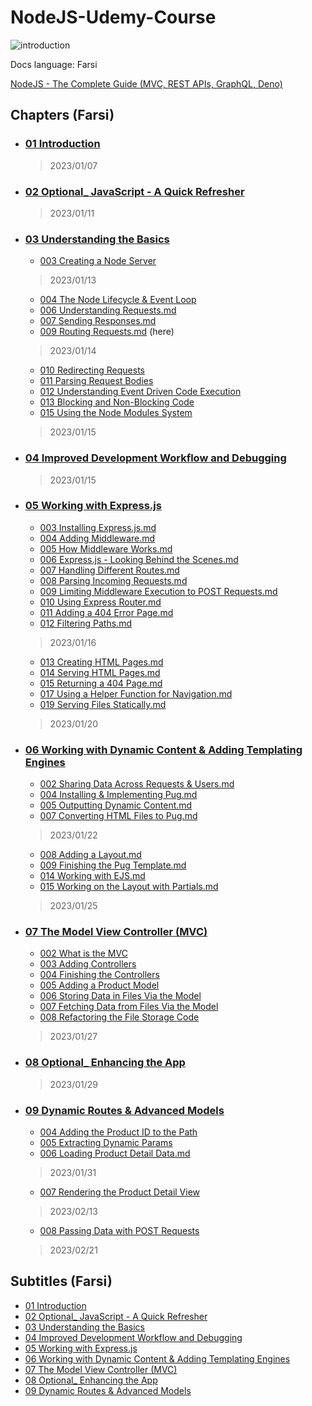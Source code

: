 # NodeJS-Udemy-Course

![introduction](https://ehsan.storage.iran.liara.space/git-hub/Udemy-NodeJS-Zero-To-Mastery/introduction.png)

Docs language: Farsi

[NodeJS - The Complete Guide (MVC, REST APIs, GraphQL, Deno)](https://www.udemy.com/course/nodejs-the-complete-guide/)


## Chapters (Farsi)

- ### [01 Introduction](01%20Introduction)
   > 2023/01/07
   
- ### [02 Optional_ JavaScript - A Quick Refresher](02%20Optional_%20JavaScript%20-%20A%20Quick%20Refresher)
  > 2023/01/11
  
- ### [03 Understanding the Basics](03%20Understanding%20the%20Basics)
  - [003 Creating a Node Server](03%20Understanding%20the%20Basics/003%20Creating%20a%20Node%20Server.md)
  > 2023/01/13
  - [004 The Node Lifecycle & Event Loop](03%20Understanding%20the%20Basics/004%20The%20Node%20Lifecycle%20&%20Event%20Loop.md)
  - [006 Understanding Requests.md](03%20Understanding%20the%20Basics/006%20Understanding%20Requests.md)
  - [007 Sending Responses.md](03%20Understanding%20the%20Basics/007%20Sending%20Responses.md)
  - [009 Routing Requests.md](03%20Understanding%20the%20Basics/009%20Routing%20Requests.md) (here)
  > 2023/01/14
  - [010 Redirecting Requests](03%20Understanding%20the%20Basics/010%20Redirecting%20Requests.md)
  - [011 Parsing Request Bodies](03%20Understanding%20the%20Basics/011%20Parsing%20Request%20Bodies.md)
  - [012 Understanding Event Driven Code Execution](03%20Understanding%20the%20Basics/012%20Understanding%20Event%20Driven%20Code%20Execution.md)
  - [013 Blocking and Non-Blocking Code](03%20Understanding%20the%20Basics/013%20Blocking%20and%20Non-Blocking%20Code.md)
  - [015 Using the Node Modules System](03%20Understanding%20the%20Basics/015%20Using%20the%20Node%20Modules%20System.md)
  > 2023/01/15
  
- ### [04 Improved Development Workflow and Debugging](04%20Improved%20Development%20Workflow%20and%20Debugging)
  > 2023/01/15
  
- ### [05 Working with Express.js](05%20Working%20with%20Express.js)
  - [003 Installing Express.js.md](05%20Working%20with%20Express.js/003%20Installing%20Express.js.md)
  - [004 Adding Middleware.md](05%20Working%20with%20Express.js/004%20Adding%20Middleware.md)
  - [005 How Middleware Works.md](05%20Working%20with%20Express.js/005%20How%20Middleware%20Works.md)
  - [006 Express.js - Looking Behind the Scenes.md](05%20Working%20with%20Express.js/006%20Express.js%20-%20Looking%20Behind%20the%20Scenes.md)
  - [007 Handling Different Routes.md](05%20Working%20with%20Express.js/007%20Handling%20Different%20Routes.md)
  - [008 Parsing Incoming Requests.md](05%20Working%20with%20Express.js/008%20Parsing%20Incoming%20Requests.md)
  - [009 Limiting Middleware Execution to POST Requests.md](05%20Working%20with%20Express.js/009%20Limiting%20Middleware%20Execution%20to%20POST%20Requests.md)
  - [010 Using Express Router.md](05%20Working%20with%20Express.js/010%20Using%20Express%20Router.md)
  - [011 Adding a 404 Error Page.md](05%20Working%20with%20Express.js/011%20Adding%20a%20404%20Error%20Page.md)
  - [012 Filtering Paths.md](05%20Working%20with%20Express.js/012%20Filtering%20Paths.md)
  > 2023/01/16
  - [013 Creating HTML Pages.md](05%20Working%20with%20Express.js/013%20Creating%20HTML%20Pages.md)
  - [014 Serving HTML Pages.md](05%20Working%20with%20Express.js/014%20Serving%20HTML%20Pages.md)
  - [015 Returning a 404 Page.md](05%20Working%20with%20Express.js/015%20Returning%20a%20404%20Page.md)
  - [017 Using a Helper Function for Navigation.md](05%20Working%20with%20Express.js/017%20Using%20a%20Helper%20Function%20for%20Navigation.md)
  - [019 Serving Files Statically.md](05%20Working%20with%20Express.js/019%20Serving%20Files%20Statically.md)
  > 2023/01/20
  
- ### [06 Working with Dynamic Content & Adding Templating Engines](06%20Working%20with%20Dynamic%20Content%20&%20Adding%20Templating%20Engines)
  - [002 Sharing Data Across Requests & Users.md](06%20Working%20with%20Dynamic%20Content%20&%20Adding%20Templating%20Engines/002%20Sharing%20Data%20Across%20Requests%20&%20Users.md)
  - [004 Installing & Implementing Pug.md](06%20Working%20with%20Dynamic%20Content%20&%20Adding%20Templating%20Engines/004%20Installing%20&%20Implementing%20Pug.md)
  - [005 Outputting Dynamic Content.md](06%20Working%20with%20Dynamic%20Content%20&%20Adding%20Templating%20Engines/005%20Outputting%20Dynamic%20Content.md)
  - [007 Converting HTML Files to Pug.md](06%20Working%20with%20Dynamic%20Content%20&%20Adding%20Templating%20Engines/007%20Converting%20HTML%20Files%20to%20Pug.md)
  > 2023/01/22
  - [008 Adding a Layout.md](06%20Working%20with%20Dynamic%20Content%20&%20Adding%20Templating%20Engines/008%20Adding%20a%20Layout.md)
  - [009 Finishing the Pug Template.md](06%20Working%20with%20Dynamic%20Content%20&%20Adding%20Templating%20Engines/009%20Finishing%20the%20Pug%20Template.md)
  - [014 Working with EJS.md](06%20Working%20with%20Dynamic%20Content%20&%20Adding%20Templating%20Engines/014%20Working%20with%20EJS.md)
  - [015 Working on the Layout with Partials.md](06%20Working%20with%20Dynamic%20Content%20&%20Adding%20Templating%20Engines/015%20Working%20on%20the%20Layout%20with%20Partials.md)
   > 2023/01/25
   
- ### [07 The Model View Controller (MVC)](07%20The%20Model%20View%20Controller%20(MVC))
  - [002 What is the MVC](07%20The%20Model%20View%20Controller%20(MVC)/002%20What%20is%20the%20MVC.md)
  - [003 Adding Controllers](07%20The%20Model%20View%20Controller%20(MVC)/003%20Adding%20Controllers.md)
  - [004 Finishing the Controllers](07%20The%20Model%20View%20Controller%20(MVC)/004%20Finishing%20the%20Controllers.md)
  - [005 Adding a Product Model](07%20The%20Model%20View%20Controller%20(MVC)/005%20Adding%20a%20Product%20Model.md)
  - [006 Storing Data in Files Via the Model](07%20The%20Model%20View%20Controller%20(MVC)/006%20Storing%20Data%20in%20Files%20Via%20the%20Model.md)
  - [007 Fetching Data from Files Via the Model](07%20The%20Model%20View%20Controller%20(MVC)/007%20Fetching%20Data%20from%20Files%20Via%20the%20Model.md)
  - [008 Refactoring the File Storage Code](07%20The%20Model%20View%20Controller%20(MVC)/008%20Refactoring%20the%20File%20Storage%20Code.md)
  > 2023/01/27
   
- ### [08 Optional_ Enhancing the App](08%20Optional_%20Enhancing%20the%20App)
  > 2023/01/29
  
- ### [09 Dynamic Routes & Advanced Models](09%20Dynamic%20Routes%20&%20Advanced%20Models)
  - [004 Adding the Product ID to the Path](09%20Dynamic%20Routes%20&%20Advanced%20Models/004%20Adding%20the%20Product%20ID%20to%20the%20Path.md)
  - [005 Extracting Dynamic Params](09%20Dynamic%20Routes%20&%20Advanced%20Models/005%20Extracting%20Dynamic%20Params.md)
  - [006 Loading Product Detail Data.md](09%20Dynamic%20Routes%20&%20Advanced%20Models/006%20Loading%20Product%20Detail%20Data.md)
  > 2023/01/31
  - [007 Rendering the Product Detail View](09%20Dynamic%20Routes%20&%20Advanced%20Models/007%20Rendering%20the%20Product%20Detail%20View.md)
  > 2023/02/13
  - [008 Passing Data with POST Requests](09%20Dynamic%20Routes%20&%20Advanced%20Models/008%20Passing%20Data%20with%20POST%20Requests.md)
  > 2023/02/21
   
## Subtitles (Farsi)
  - [01 Introduction](01%20Introduction/Subtitles%20(Farsi))
  - [02 Optional_ JavaScript - A Quick Refresher](02%20Optional_%20JavaScript%20-%20A%20Quick%20Refresher/Subtitles%20(Farsi))
  - [03 Understanding the Basics](03%20Understanding%20the%20Basics/Subtitles%20(Farsi))
  - [04 Improved Development Workflow and Debugging](04%20Improved%20Development%20Workflow%20and%20Debugging/Subtitles%20(Farsi))
  - [05 Working with Express.js](05%20Working%20with%20Express.js/Subtitles%20(Farsi))
  - [06 Working with Dynamic Content & Adding Templating Engines](06%20Working%20with%20Dynamic%20Content%20&%20Adding%20Templating%20Engines/Subtitles%20(Farsi))
  - [07 The Model View Controller (MVC)](07%20The%20Model%20View%20Controller%20(MVC)/Subtitles%20(Farsi))
  - [08 Optional_ Enhancing the App](08%20Optional_%20Enhancing%20the%20App/Subtitles%20(Farsi))
  - [09 Dynamic Routes & Advanced Models](09%20Dynamic%20Routes%20&%20Advanced%20Models/Subtitles%20(Farsi))
